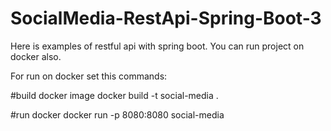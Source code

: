 # SocialMedia-RestApi-Spring-Boot-3
Here is examples of restful api with spring boot.
You can run project on docker also.

For run on docker set this commands:

#build docker image
docker build -t social-media .

#run docker
docker run -p 8080:8080 social-media 
